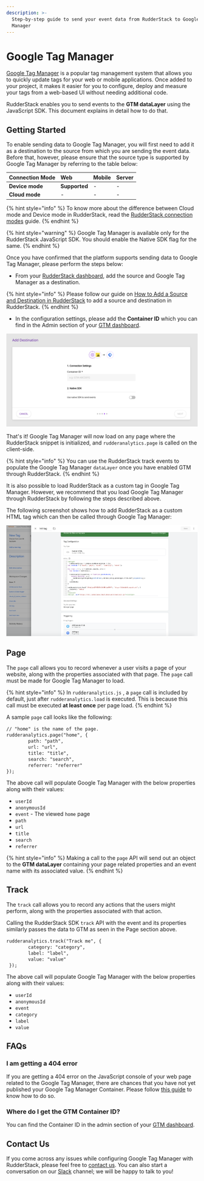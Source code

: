 ```yaml
---
description: >-
  Step-by-step guide to send your event data from RudderStack to Google Tag
  Manager
---
```


# Google Tag Manager

[Google Tag Manager](https://support.google.com/tagmanager) is a popular tag management system that allows you to quickly update tags for your web or mobile applications. Once added to your project, it makes it easier for you to configure, deploy and measure your tags from a web-based UI without needing additional code.

RudderStack enables you to send events to the **GTM dataLayer** using the JavaScript SDK. This document explains in detail how to do that.

## Getting Started

To enable sending data to Google Tag Manager, you will first need to add it as a destination to the source from which you are sending the event data. Before that, however, please ensure that the source type is supported by Google Tag Manager by referring to the table below:

| **Connection Mode** | **Web** | **Mobile** | **Server** |
| :--- | :--- | :--- | :--- |
| **Device mode** | **Supported** | - | - |
| **Cloud mode** | - | - | - |

{% hint style="info" %}
To know more about the difference between Cloud mode and Device mode in RudderStack, read the [RudderStack connection modes](https://docs.rudderstack.com/get-started/rudderstack-connection-modes) guide.
{% endhint %}

{% hint style="warning" %}
Google Tag Manager is available only for the RudderStack JavaScript SDK. You should enable the Native SDK flag for the same.
{% endhint %}

Once you have confirmed that the platform supports sending data to Google Tag Manager, please perform the steps below:

* From your [RudderStack dashboard](https://app.rudderlabs.com/), add the source and Google Tag Manager as a destination.

{% hint style="info" %}
Please follow our guide on [How to Add a Source and Destination in RudderStack](https://docs.rudderstack.com/how-to-guides/adding-source-and-destination-rudderstack) to add a source and destination in RudderStack.
{% endhint %}

* In the configuration settings, please add the **Container ID** which you can find in the Admin section of your [GTM dashboard](https://tagmanager.google.com/#/admin/).

![](../.gitbook/assets/image%20%2816%29.png)

That's it! Google Tag Manager will now load on any page where the RudderStack snippet is initialized, and `rudderanalytics.page` is called on the client-side. 

{% hint style="info" %}
You can use the RudderStack track events to populate the Google Tag Manager `dataLayer` once you have enabled GTM through RudderStack.
{% endhint %}

It is also possible to load RudderStack as a custom tag in Google Tag Manager. However, we recommend that you load Google Tag Manager through RudderStack by following the steps described above.

The following screenshot shows how to add RudderStack as a custom HTML tag which can then be called through Google Tag Manager:

![Adding RudderStack as a tag in Google Tag Manager](../.gitbook/assets/image%20%2866%29.png)

## Page

The `page` call allows you to record whenever a user visits a page of your website, along with the properties associated with that page. The `page` call must be made for Google Tag Manager to load.

{% hint style="info" %}
In `rudderanalytics.js` , a `page` call is included by default, just after `rudderanalytics.load` is executed. This is because this call must be executed **at least once** per page load.
{% endhint %}

A sample `page` call looks like the following:

```text
// "home" is the name of the page. 
rudderanalytics.page("home", {
        path: "path",
        url: "url",
        title: "title",
        search: "search",
        referrer: "referrer"
});
```

The above call will populate Google Tag Manager with the below properties along with their values:

* `userId`
* `anonymousId`
* `event` - The viewed `home` page
* `path` 
* `url`
* `title`
* `search`
* `referrer`

{% hint style="info" %}
Making a call to the `page` API will send out an object to the **GTM dataLayer** containing your page related properties and an event name with its associated value.
{% endhint %}

## Track

The `track` call allows you to record any actions that the users might perform, along with the properties associated with that action.

Calling the RudderStack SDK `track` API with the event and its properties similarly passes the data to GTM as seen in the Page section above.

```text
rudderanalytics.track("Track me", {
        category: "category",
        label: "label",
        value: "value"
 });
```

The above call will populate Google Tag Manager with the below properties along with their values:

* `userId`
* `anonymousId`
* `event`
* `category` 
* `label`
* `value`

## FAQs

### I am getting a 404 error

If you are getting a 404 error on the JavaScript console of your web page related to the Google Tag Manager, there are chances that you have not yet published your Google Tag Manager Container. Please follow [this guide](https://support.google.com/tagmanager/answer/6107163?hl=en) to know how to do so.

### Where do I get the GTM Container ID?

You can find the Container ID in the admin section of your [GTM dashboard](https://tagmanager.google.com/#/admin/).

## Contact Us

If you come across any issues while configuring Google Tag Manager with RudderStack, please feel free to [contact us](mailto:%20contact@rudderstack.com). You can also start a conversation on our [Slack](https://resources.rudderstack.com/join-rudderstack-slack) channel; we will be happy to talk to you!


